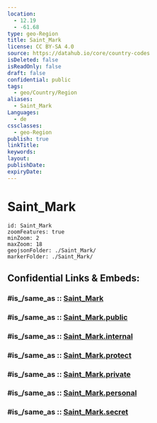 ```yaml
---
location:
  - 12.19
  - -61.68
type: geo-Region
title: Saint_Mark
license: CC BY-SA 4.0
source: https://datahub.io/core/country-codes
isDeleted: false
isReadOnly: false
draft: false
confidential: public
tags:
  - geo/Country/Region
aliases:
  - Saint_Mark
Languages:
  - de
cssclasses:
  - geo-Region
publish: true
linkTitle:
keywords:
layout:
publishDate:
expiryDate:
---
```


# Saint_Mark

```leaflet
id: Saint_Mark
zoomFeatures: true 
minZoom: 2 
maxZoom: 18
geojsonFolder: ./Saint_Mark/
markerFolder: ./Saint_Mark/
```


## Confidential Links & Embeds: 

### #is_/same_as :: [Saint_Mark](/_Standards/Earth/Continent/America~Caribbean/Grenada/parishes~Grenada/Saint_Mark.md) 

### #is_/same_as :: [Saint_Mark.public](/_public/Earth/Continent/America~Caribbean/Grenada/parishes~Grenada/Saint_Mark.public.md) 

### #is_/same_as :: [Saint_Mark.internal](/_internal/Earth/Continent/America~Caribbean/Grenada/parishes~Grenada/Saint_Mark.internal.md) 

### #is_/same_as :: [Saint_Mark.protect](/_protect/Earth/Continent/America~Caribbean/Grenada/parishes~Grenada/Saint_Mark.protect.md) 

### #is_/same_as :: [Saint_Mark.private](/_private/Earth/Continent/America~Caribbean/Grenada/parishes~Grenada/Saint_Mark.private.md) 

### #is_/same_as :: [Saint_Mark.personal](/_personal/Earth/Continent/America~Caribbean/Grenada/parishes~Grenada/Saint_Mark.personal.md) 

### #is_/same_as :: [Saint_Mark.secret](/_secret/Earth/Continent/America~Caribbean/Grenada/parishes~Grenada/Saint_Mark.secret.md)

